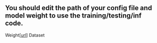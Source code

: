 ## You should edit the path of your config file and model weight to use the training/testing/inf code.

Weight[[url](https://drive.google.com/file/d/1UexfSHYXq6nkm3d0ILm1GKqgJ8pPhGFB/view?usp=sharing)]
Dataset
